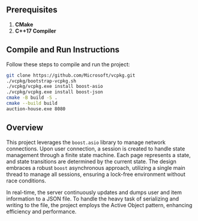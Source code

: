 ## Prerequisites

1. **CMake**
2. **C++17 Compiler** 

## Compile and Run Instructions

Follow these steps to compile and run the project:
```sh
git clone https://github.com/Microsoft/vcpkg.git
./vcpkg/bootstrap-vcpkg.sh
./vcpkg/vcpkg.exe install boost-asio
./vcpkg/vcpkg.exe install boost-json
cmake -B build -S .
cmake --build build
auction-house.exe 8080
``````

## Overview

This project leverages the `boost.asio` library to manage network connections. Upon user connection, a session is created to handle state management through a finite state machine. Each page represents a state, and state transitions are determined by the current state. The design embraces a robust `boost` asynchronous approach, utilizing a single main thread to manage all sessions, ensuring a lock-free environment without race conditions.

In real-time, the server continuously updates and dumps user and item information to a JSON file. To handle the heavy task of serializing and writing to the file, the project employs the Active Object pattern, enhancing efficiency and performance.

